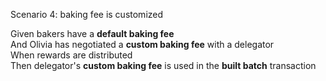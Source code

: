 Scenario 4: baking fee is customized  

Given bakers have a **default baking fee**  
And Olivia has negotiated a **custom baking fee** with a delegator  
When rewards are distributed  
Then delegator's **custom baking fee** is used in the **built batch** transaction  
